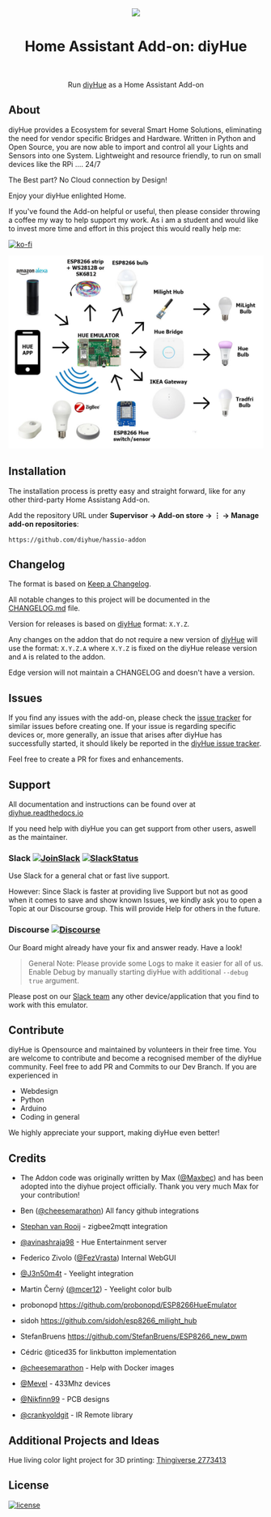 <div align="center">
<img src="https://github.com/diyhue/hassio-addon/blob/master/images/diyhue-hassio.png">
<h1>Home Assistant Add-on: diyHue</h1>
<br>
<p>Run <a href="https://diyhue.org">diyHue</a> as a Home Assistant Add-on</p>
</div>

## About

diyHue provides a Ecosystem for several Smart Home Solutions, eliminating the need for vendor specific Bridges and Hardware. Written in Python and Open Source, you are now able to import and control all your Lights and Sensors into one System. Lightweight and resource friendly, to run on small
devices like the RPi .... 24/7

The Best part? No Cloud connection by Design!

Enjoy your diyHue enlighted Home.

If you've found the Add-on helpful or useful, then please consider throwing a coffee my way to help support my work. As i am a student and would like to invest more time and effort in this project this would really help me:

[![ko-fi](https://www.ko-fi.com/img/githubbutton_sm.svg)](https://ko-fi.com/diyhue)

![diyHue ecosystem][img-ecosystem]

## Installation

The installation process is pretty easy and straight forward, like for any other third-party Home Assistang Add-on.

Add the repository URL under **Supervisor → Add-on store → ⋮ → Manage add-on repositories**:

    https://github.com/diyhue/hassio-addon


## Changelog

The format is based on [Keep a Changelog](http://keepachangelog.com/en/1.0.0/).

All notable changes to this project will be documented in the [CHANGELOG.md][changelog] file.

Version for releases is based on [diyHue](https://github.com/diyhue/diyHue) format: `X.Y.Z`.

Any changes on the addon that do not require a new version of [diyHue](https://github.com/diyhue/diyHue) will use the format: `X.Y.Z.A` where `X.Y.Z` is fixed on the diyHue release version and `A` is related to the addon.

Edge version will not maintain a CHANGELOG and doesn't have a version.

## Issues

If you find any issues with the add-on, please check the [issue tracker](https://github.com/MaxBec/hassio-diyHue/issues) for similar issues before creating one. If your issue is regarding specific devices or, more generally, an issue that arises after diyHue has successfully started, it should
likely be reported in the [diyHue issue tracker](https://github.com/diyhue/diyHue/issues).

Feel free to create a PR for fixes and enhancements.

## Support

All documentation and instructions can be found over at [diyhue.readthedocs.io](https://diyhue.readthedocs.io/)

If you need help with diyHue you can get support from other users, aswell as the maintainer.

### Slack [![JoinSlack](https://img.shields.io/badge/Join%20us-on%20Slack-green.svg)](https://join.slack.com/t/diyhue/shared_invite/enQtNzAwNDE1NDY2MzQxLTljNGMwZmE0OWRhNDIwM2FjOGM1ZTcxNjNmYjc5ZmE3MjZlNmNjMmUzYmRkZjhhOGNjOTc4NzA0MGVkYzE2NWM) [![SlackStatus](https://slackinvite.squishedmooo.com/badge.svg?colorB=8ebc06)](https://slackinvite.squishedmooo.com/)

Use Slack for a general chat or fast live support.

However: Since Slack is faster at providing live Support but not as good when it comes to save and show known Issues, we kindly ask you to open a Topic at our Discourse group. This will provide Help for others in the future.

### Discourse [![Discourse](https://img.shields.io/discourse/users?server=https%3A%2F%2Fdiyhue.discourse.group)](https://diyhue.discourse.group)

Our Board might already have your fix and answer ready. Have a look!

> General Note: Please provide some Logs to make it easier for all of us. Enable Debug by manually starting diyHue with additional `--debug true` argument.

<!--## Stability

Starting in Dec. 2020 we will introduce one Master and one Dev Branch. The Master will have the most stable code.

If you want to tinker and experiment you can try the dev Branch. Active development will take place here.

You want to get the latest features? Try the experimental Branch. Use at own Risk!

-->

<!-- All the lights in my house are controlled by this solution so the stability is very important to me as there is no turning back to classic illumination (all switches were replaced with Ikea Trådfri Remotes and holes covered). However, I don't use all the functions, so I'm unable to perform full tests on every change. What I do currently use is Deconz with all Trådfri devices (lights + sensors), Xiaomi Motion Sensor, native ESP8266 bulbs, ESP8266 + WS2812B strips, and Xiaomi YeeLight color bulbs. -->


Please post on our [Slack team](https://slackinvite.squishedmooo.com/) any other device/application that you find to work with this emulator.

<!-- [![Youtube Demo](https://img.youtube.com/vi/c6MsG3oIehY/0.jpg)](https://www.youtube.com/watch?v=c6MsG3oIehY)


<!-- ## qtHue

<!-- You also may want to see my new project [qtHue](https://github.com/mariusmotea/qtHue) that provides a simple user interface for controlling the lights.
![qtHue](https://github.com/mariusmotea/qtHue/blob/master/Screenshot.png?raw=true) -->

## Contribute

diyHue is Opensource and maintained by volunteers in their free time. You are welcome to contribute and become a recognised member of the diyHue community. Feel free to add PR and Commits to our Dev Branch. If you are experienced in

-    Webdesign
-    Python
-    Arduino
-    Coding in general

We highly appreciate your support, making diyHue even better!

## Credits

- The Addon code was originally written by Max ([@Maxbec](https://github.com/maxbec)) and has been adopted into the diyhue project officially. Thank you very much Max for your contribution!

-    Ben ([@cheesemarathon](https://github.com/cheesemarathon)) All fancy github integrations
-    [Stephan van Rooij](https://github.com/svrooij) - zigbee2mqtt integration
-    [@avinashraja98](https://github.com/avinashraja98) - Hue Entertainment server
-    Federico Zivolo ([@FezVrasta](https://github.com/FezVrasta)) Internal WebGUI
-    [@J3n50m4t](https://github.com/J3n50m4t) - Yeelight integration
-    Martin Černý ([@mcer12](https://github.com/mcer12)) - Yeelight color bulb
-    probonopd https://github.com/probonopd/ESP8266HueEmulator
-    sidoh https://github.com/sidoh/esp8266_milight_hub
-    StefanBruens https://github.com/StefanBruens/ESP8266_new_pwm
-    Cédric @ticed35 for linkbutton implementation
-    [@cheesemarathon](https://github.com/cheesemarathon) - Help with Docker images
-    [@Mevel](https://github.com/Mevel) - 433Mhz devices
-    [@Nikfinn99](https://github.com/Nikfinn99) - PCB designs
-    [@crankyoldgit](https://github.com/crankyoldgit) - IR Remote library

## Additional Projects and Ideas

Hue living color light project for 3D printing: [Thingiverse 2773413](https://www.thingiverse.com/thing:2773413)

## License

[![license](https://img.shields.io/badge/license-GPLv3%2FApache%202.0%2FCC%20BY--SA%204.0-blue.svg)](https://github.com/diyhue/diyHue/blob/master/LICENSE.md)

[changelog]: https://github.com/MaxBec/hassio-diyHue/blob/master/diyhue/CHANGELOG.md
[img-ecosystem]: https://raw.githubusercontent.com/diyhue/diyhue.github.io/master/assets/images/hue-map.png
